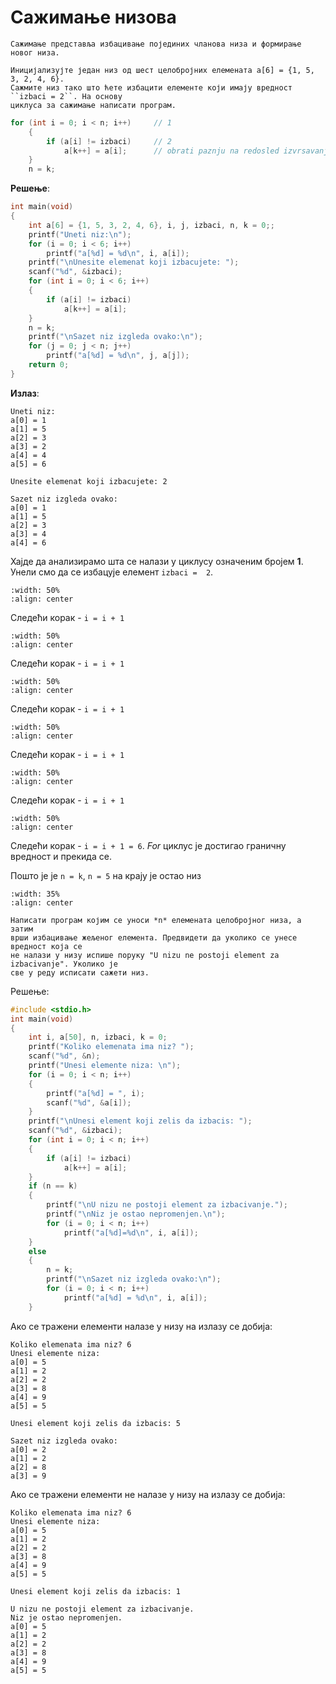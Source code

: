 # Сажимање низова

```{infonote}
Сажимање представља избацивање појединих чланова низа и формирање новог низа.
```

```{questionnote}
Иницијализујте један низ од шест целобројних елемената a[6] = {1, 5, 3, 2, 4, 6}.
Сажмите низ тако што ћете избацити елементе који имају вредност ``izbaci = 2``. На основу
циклуса за сажимање написати програм.
```

```c
for (int i = 0; i < n; i++)     // 1
    {
        if (a[i] != izbaci)     // 2
            a[k++] = a[i];      // obrati paznju na redosled izvrsavanja, a[k] = a[i], k = k + 1   
    }
	n = k;
```

**Решење**:

```c
int main(void)
{
    int a[6] = {1, 5, 3, 2, 4, 6}, i, j, izbaci, n, k = 0;;
    printf("Uneti niz:\n");
    for (i = 0; i < 6; i++)
        printf("a[%d] = %d\n", i, a[i]);
    printf("\nUnesite elemenat koji izbacujete: ");
    scanf("%d", &izbaci);
    for (int i = 0; i < 6; i++)
    {
        if (a[i] != izbaci)
            a[k++] = a[i];
    }
    n = k;
    printf("\nSazet niz izgleda ovako:\n");
    for (j = 0; j < n; j++)
        printf("a[%d] = %d\n", j, a[j]);
    return 0;
}
```

**Излаз**:

```text
Uneti niz:
a[0] = 1
a[1] = 5
a[2] = 3
a[3] = 2
a[4] = 4
a[5] = 6

Unesite elemenat koji izbacujete: 2

Sazet niz izgleda ovako:
a[0] = 1
a[1] = 5
a[2] = 3
a[3] = 4
a[4] = 6
```

Хајде да анализирамо шта се налази у циклусу означеним бројем **1**. Унели смо да
се избацује елемент ``izbaci =  2``.

```{image} images/Picture61.png
:width: 50%
:align: center
```

Следећи корак - ``i = i + 1``

```{image} images/Picture62.png
:width: 50%
:align: center
```

Следећи корак - ``i = i + 1``

```{image} images/Picture63.png
:width: 50%
:align: center
```

Следећи корак - ``i = i + 1`` 

```{image} images/Picture64.png
:width: 50%
:align: center
```

Следећи корак - ``i = i + 1``

```{image} images/Picture65.png
:width: 50%
:align: center
```

Следећи корак - ``i = i + 1`` 

```{image} images/Picture66.png
:width: 50%
:align: center
```

Следећи корак - ``i = i + 1 = 6``. *For* циклус је достигао граничну вредност и прекида се.

Пошто је  je ``n = k``, ``n = 5``  на крају је остао низ

```{image} images/Picture67.png
:width: 35%
:align: center
```

```{questionnote}
Написати програм којим се уноси *n* елемената целобројног низа, а затим
врши избацивање жељеног елемента. Предвидети да уколико се унесе вредност која се
не налази у низу испише поруку "U nizu ne postoji element za izbacivanje". Уколико је
све у реду исписати сажети низ.
```
Решење:

```c
#include <stdio.h> 
int main(void)
{
    int i, a[50], n, izbaci, k = 0;
    printf("Koliko elemenata ima niz? ");
    scanf("%d", &n);
    printf("Unesi elemente niza: \n");
    for (i = 0; i < n; i++)
    {
        printf("a[%d] = ", i);
        scanf("%d", &a[i]);
    }
    printf("\nUnesi element koji zelis da izbacis: ");
    scanf("%d", &izbaci);
    for (int i = 0; i < n; i++)
    {
        if (a[i] != izbaci)
            a[k++] = a[i];
    }
    if (n == k)
    {
        printf("\nU nizu ne postoji element za izbacivanje.");
        printf("\nNiz je ostao nepromenjen.\n");
        for (i = 0; i < n; i++)
            printf("a[%d]=%d\n", i, a[i]);
    }
    else
    {
        n = k;
        printf("\nSazet niz izgleda ovako:\n");
        for (i = 0; i < n; i++)
            printf("a[%d] = %d\n", i, a[i]);
    }
```

Ако се тражени елементи налазе у низу на излазу се добија:

```text
Koliko elemenata ima niz? 6
Unesi elemente niza:
a[0] = 5
a[1] = 2
a[2] = 2
a[3] = 8
a[4] = 9
a[5] = 5

Unesi element koji zelis da izbacis: 5

Sazet niz izgleda ovako:
a[0] = 2
a[1] = 2
a[2] = 8
a[3] = 9
```

Ако се тражени елементи не налазе у низу на излазу се добија:

```text
Koliko elemenata ima niz? 6
Unesi elemente niza:
a[0] = 5
a[1] = 2
a[2] = 2
a[3] = 8
a[4] = 9
a[5] = 5

Unesi element koji zelis da izbacis: 1

U nizu ne postoji element za izbacivanje.
Niz je ostao nepromenjen.
a[0] = 5
a[1] = 2
a[2] = 2
a[3] = 8
a[4] = 9
a[5] = 5
```
